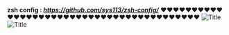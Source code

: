 **zsh config : _https://github.com/sys113/zsh-config/_** 
❤️❤️❤️❤️❤️❤️❤️❤️❤️❤️❤️❤️❤️❤️❤️❤️❤️❤️❤️❤️❤️❤️❤️❤️❤️❤️❤️❤️❤️❤️❤️❤️❤️❤️❤️❤️❤️❤️❤️❤️❤️
![](http://s9.picofile.com/file/8321170026/i3wm_2.png?raw=true "Title")
![](http://s8.picofile.com/file/8321170042/i3wm_1.png?raw=true "Title")

